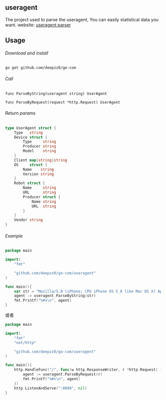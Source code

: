 ## useragent

The project used to parse the useragent, You can easily statistical data you want. website: [useragent parser](http://blog.deepzz.com/plugin/useragent.html)

## Usage

###### Download and install

```
go get github.com/deepzz0/go-com
```

###### Call

```
func ParseByString(useragent string) UserAgent

func ParseByRequest(request *http.Request) UserAgent
```
###### Return params

``` go
type UserAgent struct {
	Type   string
	Device struct {
		Type     string
		Producer string
		Model    string
	}
	Client map[string]string
	OS     struct {
		Name    string
		Version string
	}
	Robot struct {
		Name     string
		URL      string
		Producer struct {
			Name string
			URL  string
		}
	}
	Vendor string
}
```


###### Example

``` go
package main

import(
	"fmt"

	"github.com/deepzz0/go-com/useragent"
)

func main(){
	var str = "Mozilla/5.0 (iPhone; CPU iPhone OS 5_0 like Mac OS X) AppleWebKit/534.46 (KHTML, like Gecko) Version/5.1 Mobile/9A334 Safari/7534.48.3"
	agent := useragent.ParseByString(str)
	fmt.Printf("%#v\n", agent)
}
```
或者

``` go
package main

import(
	"fmt"
	"net/http"

	"github.com/deepzz0/go-com/useragent"
)

func main(){
	http.HandleFunc("/", func(w http.ResponseWriter, r *http.Request) {
		agent := useragent.ParseByRequest(r)
		fmt.Printf("%#v\n", agent)
	})
	http.ListenAndServe(":8080", nil)
}
```
